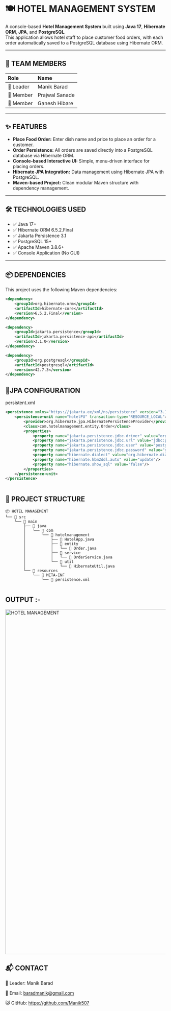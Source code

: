 # 🍽️ HOTEL MANAGEMENT SYSTEM

A console-based **Hotel Management System** built using **Java 17**, **Hibernate ORM**, **JPA**, and **PostgreSQL**.  
This application allows hotel staff to place customer food orders, with each order automatically saved to a PostgreSQL database using Hibernate ORM.  

---

## 👥 TEAM MEMBERS

| Role       | Name              |
|:------------|:-----------------|
| 👑 Leader    | Manik Barad       |
| 👥 Member    | Prajwal Sanade    |
| 👥 Member    | Ganesh Hibare     |

---

## ✨ FEATURES

- **Place Food Order:** Enter dish name and price to place an order for a customer.
- **Order Persistence:** All orders are saved directly into a PostgreSQL database via Hibernate ORM.
- **Console-based Interactive UI:** Simple, menu-driven interface for placing orders.
- **Hibernate JPA Integration:** Data management using Hibernate JPA with PostgreSQL.
- **Maven-based Project:** Clean modular Maven structure with dependency management.

---

## 🛠 TECHNOLOGIES USED

- ✅ Java 17+
- ✅ Hibernate ORM 6.5.2.Final
- ✅ Jakarta Persistence 3.1
- ✅ PostgreSQL 15+
- ✅ Apache Maven 3.8.6+
- ✅ Console Application (No GUI)

---

## 📦 DEPENDENCIES

This project uses the following Maven dependencies:

```xml
<dependency>
    <groupId>org.hibernate.orm</groupId>
    <artifactId>hibernate-core</artifactId>
    <version>6.5.2.Final</version>
</dependency>

<dependency>
    <groupId>jakarta.persistence</groupId>
    <artifactId>jakarta.persistence-api</artifactId>
    <version>3.1.0</version>
</dependency>

<dependency>
    <groupId>org.postgresql</groupId>
    <artifactId>postgresql</artifactId>
    <version>42.7.3</version>
</dependency>
```
## 📄JPA CONFIGURATION
persistent.xml
```xml
<persistence xmlns="https://jakarta.ee/xml/ns/persistence" version="3.1">
    <persistence-unit name="hotelPU" transaction-type="RESOURCE_LOCAL">
        <provider>org.hibernate.jpa.HibernatePersistenceProvider</provider>
        <class>com.hotelmanagement.entity.Order</class>
        <properties>
            <property name="jakarta.persistence.jdbc.driver" value="org.postgresql.Driver"/>
            <property name="jakarta.persistence.jdbc.url" value="jdbc:postgresql://localhost:5432/hotel_db"/>
            <property name="jakarta.persistence.jdbc.user" value="postgres"/>
            <property name="jakarta.persistence.jdbc.password" value="your_password"/>
            <property name="hibernate.dialect" value="org.hibernate.dialect.PostgreSQLDialect"/>
            <property name="hibernate.hbm2ddl.auto" value="update"/>
            <property name="hibernate.show_sql" value="false"/>
        </properties>
    </persistence-unit>
</persistence>
```
```
```
## 📂 PROJECT STRUCTURE
```
📦 HOTEL MANAGEMENT
└── 📁 src
    └── 📁 main
        ├── 📁 java
        │   └── 📁 com
        │       └── 📁 hotelmanagement
        │           ├── 📄 HotelApp.java
        │           ├── 📁 entity
        │           │   └── 📄 Order.java
        │           ├── 📁 service
        │           │   └── 📄 OrderService.java
        │           └── 📁 util
        │               └── 📄 HibernateUtil.java
        └── 📁 resources
            └── 📁 META-INF
                └── 📄 persistence.xml
```
```
```
## OUTPUT :-
<img width="1920" height="1080" alt="HOTEL MANAGEMENT" src="https://github.com/user-attachments/assets/4fcb2964-9f2a-46d6-af7c-bf4b1aefa29e" />

## 📬 CONTACT

👑 Leader: Manik Barad

📧 Email: baradmanik@gmail.com

🐱 GitHub: https://github.com/Manik507



